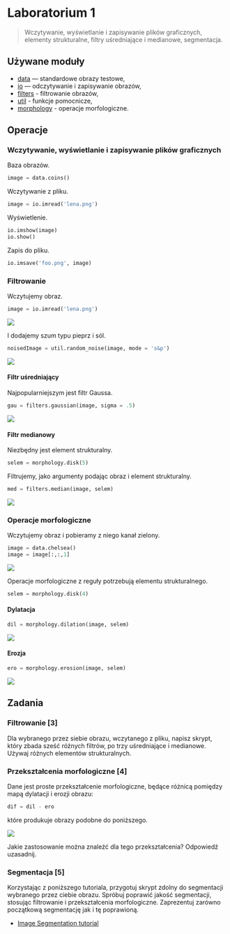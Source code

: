 # Laboratorium 1
> Wczytywanie, wyświetlanie i zapisywanie plików graficznych, elementy strukturalne, filtry uśredniające i medianowe, segmentacja.

## Używane moduły

- [data](http://scikit-image.org/docs/dev/api/skimage.data.html) — standardowe obrazy testowe,
- [io](http://scikit-image.org/docs/dev/api/skimage.io.html) — odczytywanie i zapisywanie obrazów,
- [filters](http://scikit-image.org/docs/dev/api/skimage.filters.html) - filtrowanie obrazów,
- [util](http://scikit-image.org/docs/dev/api/skimage.util.html) - funkcje pomocnicze,
- [morphology](http://scikit-image.org/docs/dev/api/skimage.morphology.html) - operacje morfologiczne.

## Operacje
### Wczytywanie, wyświetlanie i zapisywanie plików graficznych

Baza obrazów.

```python
image = data.coins()
```

Wczytywanie z pliku.

```python
image = io.imread('lena.png')
```

Wyświetlenie.

```python
io.imshow(image)
io.show()
```

Zapis do pliku.

```python
io.imsave('foo.png', image)
```

### Filtrowanie

Wczytujemy obraz.

```python
image = io.imread('lena.png')
```

![](figures/f_image.png)

I dodajemy szum typu pieprz i sól.

```python
noisedImage = util.random_noise(image, mode = 's&p')
```

![](figures/f_noisedImage.png)


#### Filtr uśredniający

Najpopularniejszym jest filtr Gaussa.

```python
gau = filters.gaussian(image, sigma = .5)
```

![](figures/f_gau.png)

#### Filtr medianowy
Niezbędny jest element strukturalny.

```python
selem = morphology.disk(5)
```

Filtrujemy, jako argumenty podając obraz i element strukturalny.

```python
med = filters.median(image, selem)
```

![](figures/f_med.png)

### Operacje morfologiczne

Wczytujemy obraz i pobieramy z niego kanał zielony.

```python
image = data.chelsea()
image = image[:,:,1]
```

![](figures/m_image.png)

Operacje morfologiczne z reguły potrzebują elementu strukturalnego.

```python
selem = morphology.disk(4)
```

#### Dylatacja

```python
dil = morphology.dilation(image, selem)
```

![](figures/m_dil.png)

#### Erozja

```python
ero = morphology.erosion(image, selem)
```

![](figures/m_ero.png)


## Zadania

### Filtrowanie [3]

Dla wybranego przez siebie obrazu, wczytanego z pliku, napisz skrypt, który zbada sześć różnych filtrów, po trzy uśredniające i medianowe. Używaj różnych elementów strukturalnych.

### Przekształcenia morfologiczne [4]
Dane jest proste przekształcenie morfologiczne, będące różnicą pomiędzy mapą dylatacji i erozji obrazu:

```python
dif = dil - ero
```

które produkuje obrazy podobne do poniższego.

![](figures/m_dif.png)

Jakie zastosowanie można znaleźć dla tego przekształcenia? Odpowiedź uzasadnij.

### Segmentacja [5]

Korzystając z poniższego tutoriala, przygotuj skrypt zdolny do segmentacji wybranego przez ciebie obrazu. Spróbuj poprawić jakość segmentacji, stosując filtrowanie i przekształcenia morfologiczne. Zaprezentuj zarówno początkową segmentację jak i tę poprawioną.

- [Image Segmentation tutorial](http://scikit-image.org/docs/dev/user_guide/tutorial_segmentation.html)
